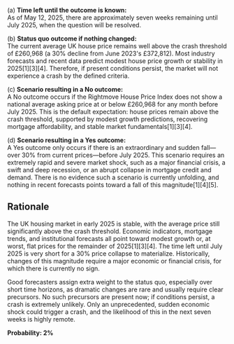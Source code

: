(a) **Time left until the outcome is known:**  
As of May 12, 2025, there are approximately seven weeks remaining until July 2025, when the question will be resolved.

(b) **Status quo outcome if nothing changed:**  
The current average UK house price remains well above the crash threshold of £260,968 (a 30% decline from June 2023's £372,812). Most industry forecasts and recent data predict modest house price growth or stability in 2025[1][3][4]. Therefore, if present conditions persist, the market will not experience a crash by the defined criteria.

(c) **Scenario resulting in a No outcome:**  
A No outcome occurs if the Rightmove House Price Index does not show a national average asking price at or below £260,968 for any month before July 2025. This is the default expectation: house prices remain above the crash threshold, supported by modest growth predictions, recovering mortgage affordability, and stable market fundamentals[1][3][4].

(d) **Scenario resulting in a Yes outcome:**  
A Yes outcome only occurs if there is an extraordinary and sudden fall—over 30% from current prices—before July 2025. This scenario requires an extremely rapid and severe market shock, such as a major financial crisis, a swift and deep recession, or an abrupt collapse in mortgage credit and demand. There is no evidence such a scenario is currently unfolding, and nothing in recent forecasts points toward a fall of this magnitude[1][4][5].

## Rationale

The UK housing market in early 2025 is stable, with the average price still significantly above the crash threshold. Economic indicators, mortgage trends, and institutional forecasts all point toward modest growth or, at worst, flat prices for the remainder of 2025[1][3][4]. The time left until July 2025 is very short for a 30% price collapse to materialize. Historically, changes of this magnitude require a major economic or financial crisis, for which there is currently no sign.

Good forecasters assign extra weight to the status quo, especially over short time horizons, as dramatic changes are rare and usually require clear precursors. No such precursors are present now; if conditions persist, a crash is extremely unlikely. Only an unprecedented, sudden economic shock could trigger a crash, and the likelihood of this in the next seven weeks is highly remote.

**Probability: 2%**